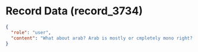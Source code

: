 # Record Data (record_3734)

```json
{
  "role": "user",
  "content": "What about arab? Arab is mostly or cmpletely mono right? What about south american? Mexican? Canada? USA? \n"
}
```
